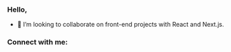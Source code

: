 
### Hello,

- 🌱 I’m looking to collaborate on front-end projects with React and Next.js.


### Connect with me:

[linkedin]: https://www.linkedin.com/in/nevrakaya/

